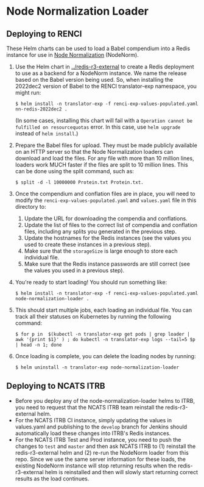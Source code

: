 # Node Normalization Loader

## Deploying to RENCI

These Helm charts can be used to load a Babel compendium into a Redis instance
for use in
[Node Normalization](https://github.com/TranslatorSRI/NodeNormalization) (NodeNorm).

1. Use the Helm chart in [../redis-r3-external](../redis-r3-external) to create a Redis
   deployment to use as a backend for a NodeNorm instance. We name the release based
   on the Babel version being used. So, when installing the 2022dec2 version of Babel to the RENCI translator-exp namespace,
   you might run:

   ```shell
   $ helm install -n translator-exp -f renci-exp-values-populated.yaml nn-redis-2022dec2 .
   ```

   (In some cases, installing this chart will fail with a
   `Operation cannot be fulfilled on resourcequotas` error. In this case, use
   `helm upgrade` instead of `helm install`.)

2. Prepare the Babel files for upload. They must be made publicly available on an HTTP
   server so that the Node Normalization loaders can download and load the files.
   For any file with more than 10 million lines, loaders work MUCH faster if the files
   are split to 10 million lines. This can be done using the split command, such as:

   ```shell
   $ split -d -l 10000000 Protein.txt Protein.txt.
   ```

3. Once the compendium and conflation files are in place, you will need to modify the
   `renci-exp-values-populated.yaml` and `values.yaml` file in this directory to:
   1. Update the URL for downloading the compendia and conflations.
   2. Update the list of files to the correct list of compendia and conflation files,
      including any splits you generated in the previous step.
   3. Update the hostnames for the Redis instances (see the values you used to create
      these instances in a previous step).
   4. Make sure that the `storageSize` is large enough to store each individual file.
   5. Make sure that the Redis instance passwords are still correct (see the values you
      used in a previous step).

4. You're ready to start loading! You should run something like:

   ```shell
   $ helm install -n translator-exp -f renci-exp-values-populated.yaml node-normalization-loader .
   ```

5. This should start multiple jobs, each loading an individual file. You can track
   all their statuses on Kubernetes by running the following command:

   ```shell
   $ for p in  $(kubectl -n translator-exp get pods | grep loader | awk '{print $1}' ) ; do kubectl -n translator-exp logs --tail=5 $p | head -n 1; done
   ```

6. Once loading is complete, you can delete the loading nodes by running:

   ```shell
   $ helm uninstall -n translator-exp node-normalization-loader
   ```

## Deploying to NCATS ITRB

- Before you deploy any of the node-normalization-loader helms to ITRB, you need to request
  that the NCATS ITRB team reinstall the redis-r3-external helm.
- For the NCATS ITRB CI instance, simply updating the values in values.yaml and publishing
  to the `develop` branch for Jenkins should automatically load these changes into ITRB's
  Redis instances.
- For the NCATS ITRB Test and Prod instance, you need to push the changes to `test` and
  `master` and then ask NCATS ITRB to (1) reinstall the redis-r3-external helm and
  (2) re-run the NodeNorm loader from this repo. Since we use the same server information
  for these loads, the existing NodeNorm instance will stop returning results when the
  redis-r3-external helm is reinstalled and then will slowly start returning correct results
  as the load continues.
